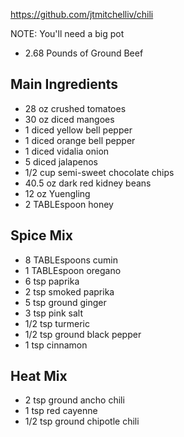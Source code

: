 https://github.com/jtmitchelliv/chili

NOTE: You'll need a big pot

- 2.68 Pounds of Ground Beef

## Main Ingredients

- 28 oz crushed tomatoes
- 30 oz diced mangoes
- 1 diced yellow bell pepper
- 1 diced orange bell pepper
- 1 diced vidalia onion
- 5 diced jalapenos
- 1/2 cup semi-sweet chocolate chips
- 40.5 oz dark red kidney beans
- 12 oz Yuengling
- 2 TABLEspoon honey

## Spice Mix

- 8 TABLEspoons cumin
- 1 TABLEspoon oregano
- 6 tsp paprika
- 2 tsp smoked paprika
- 5 tsp ground ginger
- 3 tsp pink salt
- 1/2 tsp turmeric
- 1/2 tsp ground black pepper
- 1 tsp cinnamon

## Heat Mix

- 2 tsp ground ancho chili
- 1 tsp red cayenne
- 1/2 tsp ground chipotle chili
